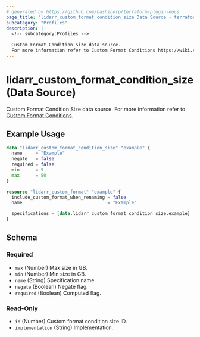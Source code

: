 ```yaml
---
# generated by https://github.com/hashicorp/terraform-plugin-docs
page_title: "lidarr_custom_format_condition_size Data Source - terraform-provider-lidarr"
subcategory: "Profiles"
description: |-
  <!-- subcategory:Profiles -->
  
  Custom Format Condition Size data source.
  For more information refer to Custom Format Conditions https://wiki.servarr.com/lidarr/settings#conditions.
---
```


# lidarr_custom_format_condition_size (Data Source)

<!-- subcategory:Profiles -->
 Custom Format Condition Size data source.
For more information refer to [Custom Format Conditions](https://wiki.servarr.com/lidarr/settings#conditions).

## Example Usage

```terraform
data "lidarr_custom_format_condition_size" "example" {
  name     = "Example"
  negate   = false
  required = false
  min      = 5
  max      = 50
}

resource "lidarr_custom_format" "example" {
  include_custom_format_when_renaming = false
  name                                = "Example"

  specifications = [data.lidarr_custom_format_condition_size.example]
}
```

<!-- schema generated by tfplugindocs -->
## Schema

### Required

- `max` (Number) Max size in GB.
- `min` (Number) Min size in GB.
- `name` (String) Specification name.
- `negate` (Boolean) Negate flag.
- `required` (Boolean) Computed flag.

### Read-Only

- `id` (Number) Custom format condition size ID.
- `implementation` (String) Implementation.


